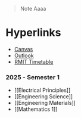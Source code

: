> Note
> Aaaa
# Hyperlinks

- [Canvas](https://rmit.instructure.com/)
- [Outlook](https://outlook.office.com/mail/)
- [RMIT Timetable](https://mytimetable.rmit.edu.au/odd/student?ss=fb0867712925434e857c759b8905c611)

### 2025 - Semester 1

- [[Electrical Principles]]
- [[Engineering Science]]
- [[Engineering Materials]]
- [[Mathematics 1]]